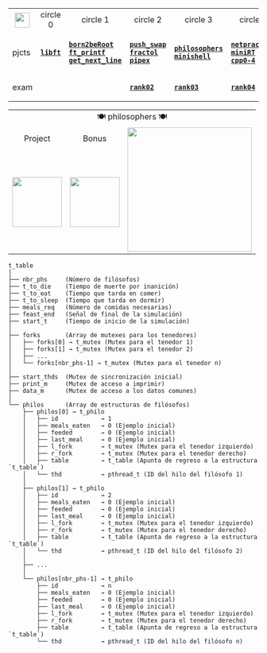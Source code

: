 <div align="center">

<table>
  <tr>
    <th align="center"><a href="https://github.com/LLuisPP/42Cursus/tree/main/"> <img width="30" align="center" src="https://github.com/user-attachments/assets/ac216672-a141-48be-bc53-ae13dd35c799"></a></th>
    <td align="center"> circle 0 </td>
    <td align="center"> circle 1 </td>
    <td align="center"> circle 2 </td>
    <td align="center"> circle 3 </td>
    <td align="center"> circle 4 </td>
    <td align="center"> circle 5 </td>
    <td align="center"> circle 6 </td>
  </tr>
  <tr>
    <td>pjcts</td>
    <td>

[**`libft`**](https://github.com/LLuisPP/42Cursus/tree/main/libft)
    </td>
    <td>

  [**`born2beRoot`**](https://github.com/LLuisPP/42Cursus/tree/main/Born2beRoot)<br>
  [**`ft_printf`**](https://github.com/LLuisPP/42Cursus/tree/main/ft_printf)<br>
  [**`get_next_line`**](https://github.com/LLuisPP/42Cursus/tree/main/get_next_line)
    </td>
    <td>

[**`push_swap`**](https://github.com/LLuisPP/42Cursus/tree/main/push_swap)<br>
[**`fractol`**](https://github.com/LLuisPP/42Cursus/tree/main/fractol)<br>
[**`pipex`**](https://github.com/LLuisPP/42Cursus/tree/main/pipex)
    </td>
    <td>

[**`philosophers`**](https://github.com/LLuisPP/42Cursus/tree/main/philosophers)<br>
[**`minishell`**](https://github.com/LLuisPP/42Cursus/tree/main/minishell)
    </td>
    <td>

[**`netpractice`**](https://github.com/LLuisPP/42Cursus/tree/main/netpractice)<br>
[**`miniRT`**](https://github.com/LLuisPP/42Cursus/tree/main/miniRT)<br>
[**`cpp0-4`**](https://github.com/LLuisPP/42Cursus/tree/main/cpp0-4)
    </td>
    <td>

[**`ft_irc`**]()<br>
[**`inception`**]()<br>
[**`cpp5-9`**]()
    </td>
    <td>

[**`trascendence`**]()<br>
    </td>
  </tr>
  <tr>
    <td>exam</td>
    <td></td>
    <td></td>
    <td>
      
[**`rank02`**](https://github.com/LLuisPP/42-Exams/tree/main/rank02)</td>
<td>
      
[**`rank03`**](https://github.com/LLuisPP/42-Exams-rank03)</td>
<td>
      
[**`rank04`**](https://github.com/LLuisPP/42-exams-rank04)</td>
<td>
      
[**`rank05`**]()</td>
<td>
  
[**`rank06`**]()</td>
  </tr>
</table>

</div>

<div align="center">

<table>
  <tr>
    <td colspan="4" align="center">🍽️ philosophers 🍽️</td>
  </tr>
  <tr>
    <td align="center">Project</td>
    <td align="center">Bonus</td>
    <td rowspan="2" align="center"><a href="#"><img width="250" src="https://github.com/user-attachments/assets/d806db09-6f09-4b12-b7f9-f7618ee58326"></a></td>
  </tr>
  <tr>
    <td><a href="#"><img width="100" src="https://github.com/LLuisPP/42Cursus/assets/116104082/504507eb-65b0-4814-9525-a2c22100dab1"></a></td>
    <td><a href="#"><img width="100" src="https://github.com/LLuisPP/42Cursus/assets/116104082/0df7dd81-56fb-4929-a023-67c7386906dc"></a></td>
  </tr>
</table>

</div>
</div>

<div text-align="left">
  
`````
t_table
│
├── nbr_phs     (Número de filósofos)
├── t_to_die    (Tiempo de muerte por inanición)
├── t_to_eat    (Tiempo que tarda en comer)
├── t_to_sleep  (Tiempo que tarda en dormir)
├── meals_req   (Número de comidas necesarias)
├── feast_end   (Señal de final de la simulación)
├── start_t     (Tiempo de inicio de la simulación)
│
├── forks       (Array de mutexes para los tenedores)
│   ├── forks[0] → t_mutex (Mutex para el tenedor 1)
│   ├── forks[1] → t_mutex (Mutex para el tenedor 2)
│   ├── ... 
│   └── forks[nbr_phs-1] → t_mutex (Mutex para el tenedor n)
│
├── start_thds  (Mutex de sincronización inicial)
├── print_m     (Mutex de acceso a imprimir)
├── data_m      (Mutex de acceso a los datos comunes)
│
└── philos      (Array de estructuras de filósofos)
    ├── philos[0] → t_philo
    │   ├── id            → 1
    │   ├── meals_eaten   → 0 (Ejemplo inicial)
    │   ├── feeded        → 0 (Ejemplo inicial)
    │   ├── last_meal     → 0 (Ejemplo inicial)
    │   ├── l_fork        → t_mutex (Mutex para el tenedor izquierdo)
    │   ├── r_fork        → t_mutex (Mutex para el tenedor derecho)
    │   ├── table         → t_table (Apunta de regreso a la estructura `t_table`)
    │   └── thd           → pthread_t (ID del hilo del filósofo 1)
    │
    ├── philos[1] → t_philo
    │   ├── id            → 2
    │   ├── meals_eaten   → 0 (Ejemplo inicial)
    │   ├── feeded        → 0 (Ejemplo inicial)
    │   ├── last_meal     → 0 (Ejemplo inicial)
    │   ├── l_fork        → t_mutex (Mutex para el tenedor izquierdo)
    │   ├── r_fork        → t_mutex (Mutex para el tenedor derecho)
    │   ├── table         → t_table (Apunta de regreso a la estructura `t_table`)
    │   └── thd           → pthread_t (ID del hilo del filósofo 2)
    │
    ├── ... 
    │
    └── philos[nbr_phs-1] → t_philo
        ├── id            → n
        ├── meals_eaten   → 0 (Ejemplo inicial)
        ├── feeded        → 0 (Ejemplo inicial)
        ├── last_meal     → 0 (Ejemplo inicial)
        ├── l_fork        → t_mutex (Mutex para el tenedor izquierdo)
        ├── r_fork        → t_mutex (Mutex para el tenedor derecho)
        ├── table         → t_table (Apunta de regreso a la estructura `t_table`)
        └── thd           → pthread_t (ID del hilo del filósofo n)
`````

</div>
